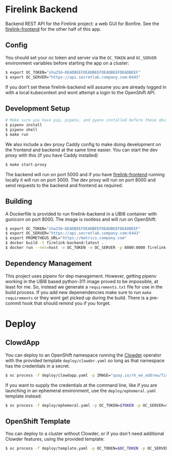 # Firelink Backend
Backend REST API for the Firelink project: a web GUI for Bonfire. See the [firelink-frontend](https://github.com/RedHatInsights/firelink-frontend) for the other half of this app.

## Config
You should set your oc token and server via the `OC_TOKEN` and `OC_SERVER` environment variables before starting the app on a cluster:
```bash
$ export OC_TOKEN="sha256~DEADBEEFDEADBEEFDEADBEEFDEADBEEF"
$ export OC_SERVER="https://api.secretlab.company.com:6443"
```
If you don't set these firelink-backend will assume you are already logged in with a local kubecontext and wont attempt a login to the OpenShift API.

## Development Setup
```bash
# Make sure you have pip, pipenv, and pyenv installed before these obviously
$ pipenv install
$ pipenv shell
$ make run
```
We also include a dev proxy Caddy config to make doing development on the frontend and backend at the same time easier. You can start the dev proxy with this (if you have Caddy installed)
```bash
$ make start-proxy
```
The backend will run on port 5000 and if you have [firelink-frontend](https://github.com/RedHatInsights/firelink-frontend) running locally it will run on port 3000. The dev proxy will run on port 8000 and send requests to the backend and frontend as required.

## Building
A Dockerfile is provided to run firelink-backend in a UBI8 container with gunicorn on port 8000. The image is rootless and will run on OpenShift:

```bash
$ export OC_TOKEN="sha256~DEADBEEFDEADBEEFDEADBEEFDEADBEEF"
$ export OC_SERVER="https://api.secretlab.company.com:6443"
$ export PROMETHEUS_URL="https://metrics.company.com"
$ docker build -t firelink-backend:latest .
$ docker run --net=host -e OC_TOKEN -e OC_SERVER -p 8000:8000 firelink-backend:latest
```

## Dependency Management
This project uses pipenv for dep management. However, getting pipenv working in the UBI8 based python-311 image proved to be impossible, at least for me. So, instead we generate a `requirements.txt` file for use in the build process. If you add new depenendencies make sure to run `make requirements` or they wont get picked up during the build. There is a pre-commit hook that should remind you if you forget.

# Deploy

## ClowdApp
You can deploy to an OpenShift namespace running the [Clowder](https://github.com/RedHatInsights/clowder) operator with the provided template `deploy/clowder.yaml` so long as that namespace has the credentials in a secret.

```bash
$ oc process -f deploy/clowdapp.yaml -p IMAGE="quay.io/rh_ee_addrew/firelink-backend" -p IMAGE_TAG="latest" -p ENV_NAME="env-ephemeral-arficv" | oc apply -n ephemeral-arficv -f -
```

If you want to supply the credentials at the command line, like if you are launching in an ephemeral environment, use the `deploy/ephemeral.yaml` template instead:

```bash
$ oc process -f deploy/ephemeral.yaml -p OC_TOKEN=$TOKEN -p OC_SERVER=$SERVER -p IMAGE="quay.io/rh_ee_addrew/firelink-backend" -p IMAGE_TAG="latest" -p ENV_NAME="env-ephemeral-arficv" | oc apply -n ephemeral-arficv -f -
```

## OpenShift Template
You can deploy to a cluster without Clowder, or if you don't need additional Clowder features, using the provided template:

```bash
$ oc process -f deploy/template.yaml -p OC_TOKEN=$OC_TOKEN -p OC_SERVER=$OC_SERVER -p IMAGE="quay.io/rh_ee_addrew/firelink-backend" -p IMAGE_TAG="latest" | oc apply -n $NS -f - 
```